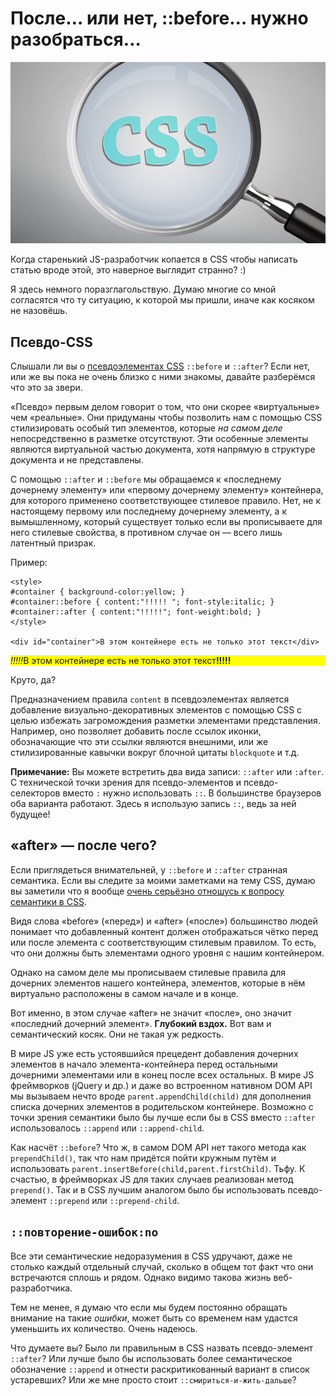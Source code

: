 # После… или нет, ::before… нужно разобраться…

![css][css]

Когда старенький JS-разработчик копается в CSS чтобы написать статью вроде этой, 
это наверное выглядит странно? :)

Я здесь немного поразглагольствую. Думаю многие со мной согласятся что ту 
ситуацию, к которой мы пришли, иначе как косяком не назовёшь. 

## Псевдо-CSS

Слышали ли вы о [псевдоэлементах CSS][1] `::before` и `::after`? Если нет, или 
же вы пока не очень близко с ними знакомы, давайте разберёмся что это за звери.

«Псевдо» первым делом говорит о том, что они скорее «виртуальные» чем «реальные». 
Они придуманы чтобы позволить нам с помощью CSS стилизировать особый тип 
элементов, которые *на самом деле* непосредственно в разметке отсутствуют. Эти 
особенные элементы являются виртуальной частью документа, хотя напрямую в 
структуре документа и не представлены. 

С помощью `::after` и `::before` мы обращаемся к «последнему дочернему элементу» 
или «первому дочернему элементу» контейнера, для которого применено 
соответствующее стилевое правило. Нет, не к настоящему первому или последнему 
дочернему элементу, а к вымышленному, который существует только если вы 
прописываете для него стилевые свойства, в противном случае он — всего лишь 
латентный призрак.

Пример: 

    <style>
    #container { background-color:yellow; }
    #container::before { content:"!!!!! "; font-style:italic; }
    #container::after { content:"!!!!!"; font-weight:bold; }
    </style>
 
    <div id="container">В этом контейнере есть не только этот текст</div>

<style><!--
#container_ex1_inline::before { content:"!!!!!"; font-style:italic; }#container_ex1_inline::after { content:"!!!!!"; font-weight:bold; }
--></style>
<p id="container_ex1_inline" style="background-color: yellow;">В этом контейнере есть не только этот текст</p>

Круто, да?

Предназначением правила `content` в псевдоэлементах является добавление 
визуально-декоративных элементов с помощью CSS с целью избежать загромождения 
разметки элементами представления. Например, оно позволяет добавить после ссылок 
иконки, обозначающие что эти ссылки являются внешними, или же стилизированные 
кавычки вокруг блочной цитаты `blockquote` и т.д.

**Примечание:** Вы можете встретить два вида записи: `::after` или `:after`. С 
технической точки зрения для псевдо-элементов и псевдо-селекторов вместо `:` 
нужно использовать `::`. В большинстве браузеров оба варианта работают. Здесь я 
использую запись `::`, ведь за ней будущее!

## «after» — после чего?

Если приглядеться внимательней, у `::before` и `::after` странная семантика. 
Если вы следите за моими заметками на тему CSS, думаю вы заметили что я вообще 
[очень серьёзно отношусь к вопросу семантики в CSS][2].

Видя слова «before» («перед») и «after» («после») большинство людей понимает что 
добавленный контент должен отображаться чётко перед или после элемента с 
соответствующим стилевым правилом. То есть, что они должны быть элементами 
одного уровня с нашим контейнером. 

Однако на самом деле мы прописываем стилевые правила для дочерних элементов 
нашего контейнера, элементов, которые в нём виртуально расположены в самом 
начале и в конце. 

Вот именно, в этом случае «after» не значит «после», оно значит «последний 
дочерний элемент». **Глубокий вздох.** Вот вам и семантический косяк. Они не 
такая уж редкость.

В мире JS уже есть устоявшийся прецедент добавления дочерних элементов в начало 
элемента-контейнера перед остальными дочерними элементами или в конец после всех 
остальных. В мире JS фреймворков (jQuery и др.) и даже во встроенном нативном 
DOM API мы вызываем нечто вроде `parent.appendChild(child)` для дополнения 
списка дочерних элементов в родительском контейнере. Возможно с точки зрения 
семантики было бы лучше если бы в CSS вместо `::after` использовалось `::append` 
или `::append-child`.

Как насчёт `::before`? Что ж, в самом DOM API нет такого метода как 
`prependChild()`, так что нам придётся пойти кружным путём и использовать 
`parent.insertBefore(child,parent.firstChild)`. Тьфу. К счастью, в фреймворках 
JS для таких случаев реализован метод `prepend()`. Так и в CSS лучшим аналогом 
было бы использовать псевдо-элемент `::prepend` или `::prepend-child`.

## `::повторение-ошибок:no`

Все эти семантические недоразумения в CSS удручают, даже не столько каждый 
отдельный случай, сколько в общем тот факт что они встречаются сплошь и рядом. 
Однако видимо такова жизнь веб-разработчика.

Тем не менее, я думаю что если мы будем постоянно обращать внимание на такие 
*ошибки*, может быть со временем нам удастся уменьшить их количество. Очень 
надеюсь.

Что думаете вы? Было ли правильным в CSS назвать псевдо-элемент `::after`? Или 
лучше было бы использовать более семантическое обозначение `::append` и отнести 
раскритикованный вариант в список устаревших? Или же мне просто стоит 
`::смириться-и-жить-дальше`?

[1]: https://developer.mozilla.org/en-US/docs/Web/CSS/Pseudo-elements
[2]: http://blog.getify.com/html-vs-css-semantics/

[css]: img/shutterstock_145488154-660x380.jpg